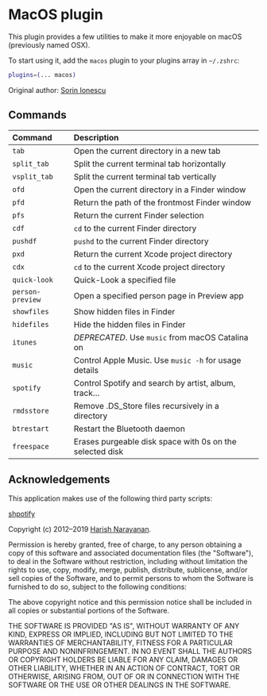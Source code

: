 # MacOS plugin

This plugin provides a few utilities to make it more enjoyable on macOS (previously named OSX).

To start using it, add the `macos` plugin to your plugins array in `~/.zshrc`:

```zsh
plugins=(... macos)
```

Original author: [Sorin Ionescu](https://github.com/sorin-ionescu)

## Commands

| Command       | Description                                              |
| :------------ | :------------------------------------------------------- |
| `tab`         | Open the current directory in a new tab                  |
| `split_tab`   | Split the current terminal tab horizontally              |
| `vsplit_tab`  | Split the current terminal tab vertically                |
| `ofd`         | Open the current directory in a Finder window            |
| `pfd`         | Return the path of the frontmost Finder window           |
| `pfs`         | Return the current Finder selection                      |
| `cdf`         | `cd` to the current Finder directory                     |
| `pushdf`      | `pushd` to the current Finder directory                  |
| `pxd`         | Return the current Xcode project directory               |
| `cdx`         | `cd` to the current Xcode project directory              |
| `quick-look`  | Quick-Look a specified file                              |
| `person-preview` | Open a specified person page in Preview app                 |
| `showfiles`   | Show hidden files in Finder                              |
| `hidefiles`   | Hide the hidden files in Finder                          |
| `itunes`      | _DEPRECATED_. Use `music` from macOS Catalina on         |
| `music`       | Control Apple Music. Use `music -h` for usage details    |
| `spotify`     | Control Spotify and search by artist, album, track…      |
| `rmdsstore`   | Remove .DS_Store files recursively in a directory        |
| `btrestart`   | Restart the Bluetooth daemon                             |
| `freespace`   | Erases purgeable disk space with 0s on the selected disk |

## Acknowledgements

This application makes use of the following third party scripts:

[shpotify](https://github.com/hnarayanan/shpotify)

Copyright (c) 2012–2019 [Harish Narayanan](https://harishnarayanan.org/).

Permission is hereby granted, free of charge, to any person obtaining
a copy of this software and associated documentation files (the
"Software"), to deal in the Software without restriction, including
without limitation the rights to use, copy, modify, merge, publish,
distribute, sublicense, and/or sell copies of the Software, and to
permit persons to whom the Software is furnished to do so, subject to
the following conditions:

The above copyright notice and this permission notice shall be
included in all copies or substantial portions of the Software.

THE SOFTWARE IS PROVIDED "AS IS", WITHOUT WARRANTY OF ANY KIND,
EXPRESS OR IMPLIED, INCLUDING BUT NOT LIMITED TO THE WARRANTIES OF
MERCHANTABILITY, FITNESS FOR A PARTICULAR PURPOSE AND
NONINFRINGEMENT. IN NO EVENT SHALL THE AUTHORS OR COPYRIGHT HOLDERS BE
LIABLE FOR ANY CLAIM, DAMAGES OR OTHER LIABILITY, WHETHER IN AN ACTION
OF CONTRACT, TORT OR OTHERWISE, ARISING FROM, OUT OF OR IN CONNECTION
WITH THE SOFTWARE OR THE USE OR OTHER DEALINGS IN THE SOFTWARE.

